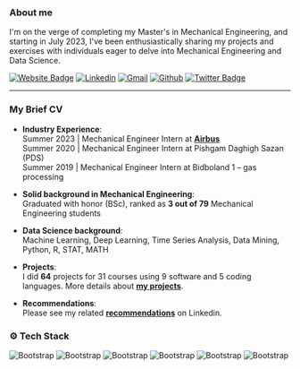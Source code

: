 ### About me
I'm on the verge of completing my Master's in Mechanical Engineering, and starting in July 2023, I've been enthusiastically sharing my projects and exercises with individuals eager to delve into Mechanical Engineering and Data Science.

[![Website Badge](https://img.shields.io/badge/-Website-c14438?style=flat&logo=Google-Chrome&logoColor=white&link=https://mohammad-ghadri.com)](https://mohammad-ghadri.com/)
[![Linkedin](https://img.shields.io/badge/-LinkedIn-blue?style=flat&logo=Linkedin&logoColor=white)](https://www.linkedin.com/in/m-ghadri/)
[![Gmail](https://img.shields.io/badge/-Gmail-c14438?style=flat&logo=Gmail&logoColor=white)](mailto:mohammadghadri18@gmail.co)
[![Github](https://img.shields.io/github/followers/MohammadGhadri?label=Follow&style=social)](https://github.com/MohammadGhadri)
[![Twitter Badge](https://img.shields.io/badge/-Twitter-1da1f2?labelColor=1da1f2&logo=twitter&logoColor=white&link=https://twitter.com/M_Ghadri)](https://twitter.com/M_Ghadri)    

---

### My Brief CV

- **Industry Experience**:   
Summer 2023 | Mechanical Engineer Intern at [**Airbus**](https://www.airbus.com/en)   
Summer 2020 | Mechanical Engineer Intern at Pishgam Daghigh Sazan (PDS)   
Summer 2019 | Mechanical Engineer Intern at Bidboland 1 – gas processing   

- **Solid background in Mechanical Engineering**:   
Graduated with honor (BSc), ranked as **3 out of 79** Mechanical Engineering students   

- **Data Science background**:   
Machine Learning, Deep Learning, Time Series Analysis, Data Mining, Python, R, STAT, MATH   
 
- **Projects**:  
I did **64** projects for 31 courses using 9 software and 5 coding languages. More details about [**my projects**](https://mohammad-ghadri.com/#Mechanical_Engineering_Projects).   

- **Recommendations**:   
Please see my related [**recommendations**](https://www.linkedin.com/in/m-ghadri/details/recommendations/?detailScreenTabIndex=0) on Linkedin.   

### ⚙️ Tech Stack

![Bootstrap](https://img.shields.io/badge/-Python-05122A?style=flat-square&logo=Python&color=353535)
![Bootstrap](https://img.shields.io/badge/-Scikit%20Learn-05122A?style=flat-square&logo=Scikit-Learn&color=353535) 
![Bootstrap](https://img.shields.io/badge/-Pandas-05122A?style=flat-square&logo=Pandas&color=353535) 
![Bootstrap](https://img.shields.io/badge/-Numpy-05122A?style=flat-square&logo=Numpy&color=353535) 
![Bootstrap](https://img.shields.io/badge/-Matplotlib-05122A?style=flat-square&logo=Matplotlib&color=353535) 
![Bootstrap](https://img.shields.io/badge/-Visual%20Studio%20Code-05122A?style=flat-square&logo=Visual-Studio-Code&color=353535)
